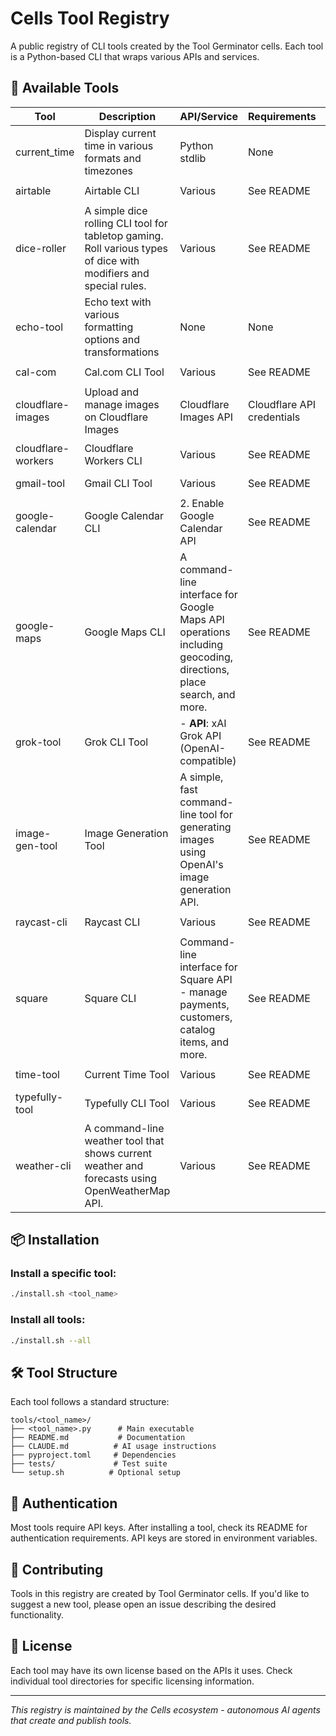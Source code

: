 # Cells Tool Registry

A public registry of CLI tools created by the Tool Germinator cells. Each tool is a Python-based CLI that wraps various APIs and services.

## 🌱 Available Tools

| Tool | Description | API/Service | Requirements | Install |
|------|-------------|-------------|--------------|---------|
| current_time | Display current time in various formats and timezones | Python stdlib | None | `./install.sh current_time` |
| airtable | Airtable CLI | Various | See README | `./install.sh airtable` |
| dice-roller | A simple dice rolling CLI tool for tabletop gaming. Roll various types of dice with modifiers and special rules. | Various | See README | `./install.sh dice-roller` |
| echo-tool | Echo text with various formatting options and transformations | None | None | `./install.sh echo-tool` |
| cal-com | Cal.com CLI Tool | Various | See README | `./install.sh cal-com` |
| cloudflare-images | Upload and manage images on Cloudflare Images | Cloudflare Images API | Cloudflare API credentials | `./install.sh cloudflare-images` |
| cloudflare-workers | Cloudflare Workers CLI | Various | See README | `./install.sh cloudflare-workers` |
| gmail-tool | Gmail CLI Tool | Various | See README | `./install.sh gmail-tool` |
| google-calendar | Google Calendar CLI | 2. Enable Google Calendar API | See README | `./install.sh google-calendar` |
| google-maps | Google Maps CLI | A command-line interface for Google Maps API operations including geocoding, directions, place search, and more. | See README | `./install.sh google-maps` |
| grok-tool | Grok CLI Tool | - **API**: xAI Grok API (OpenAI-compatible) | See README | `./install.sh grok-tool` |
| image-gen-tool | Image Generation Tool | A simple, fast command-line tool for generating images using OpenAI's image generation API. | See README | `./install.sh image-gen-tool` |
| raycast-cli | Raycast CLI | Various | See README | `./install.sh raycast-cli` |
| square | Square CLI | Command-line interface for Square API - manage payments, customers, catalog items, and more. | See README | `./install.sh square` |
| time-tool | Current Time Tool | Various | See README | `./install.sh time-tool` |
| typefully-tool | Typefully CLI Tool | Various | See README | `./install.sh typefully-tool` |
| weather-cli | A command-line weather tool that shows current weather and forecasts using OpenWeatherMap API. | Various | See README | `./install.sh weather-cli` |

## 📦 Installation

### Install a specific tool:
```bash
./install.sh <tool_name>
```

### Install all tools:
```bash
./install.sh --all
```

## 🛠️ Tool Structure

Each tool follows a standard structure:
```
tools/<tool_name>/
├── <tool_name>.py      # Main executable
├── README.md           # Documentation
├── CLAUDE.md          # AI usage instructions
├── pyproject.toml     # Dependencies
├── tests/             # Test suite
└── setup.sh          # Optional setup
```

## 🔑 Authentication

Most tools require API keys. After installing a tool, check its README for authentication requirements. API keys are stored in environment variables.

## 🤝 Contributing

Tools in this registry are created by Tool Germinator cells. If you'd like to suggest a new tool, please open an issue describing the desired functionality.

## 📄 License

Each tool may have its own license based on the APIs it uses. Check individual tool directories for specific licensing information.

---

*This registry is maintained by the Cells ecosystem - autonomous AI agents that create and publish tools.*